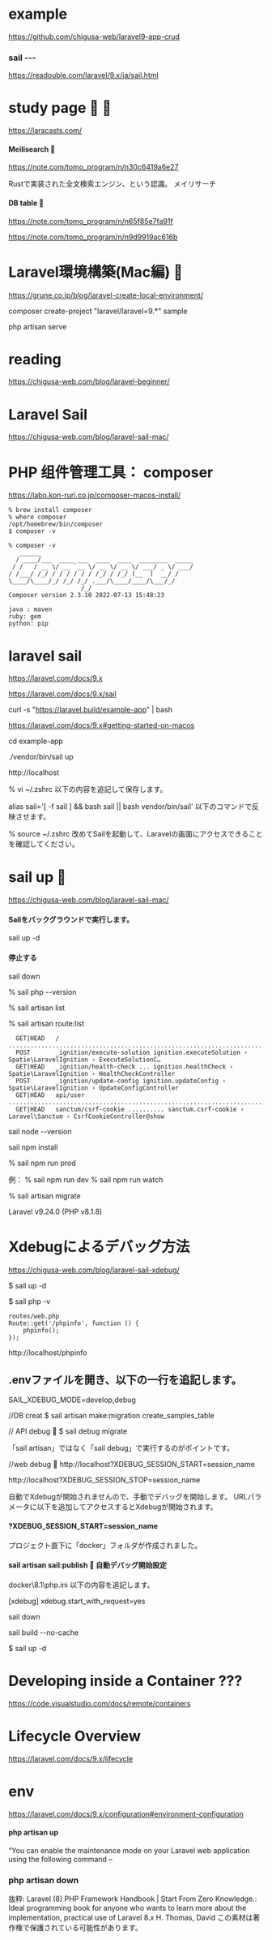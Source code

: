 # example
https://github.com/chigusa-web/laravel9-app-crud

### sail ---
https://readouble.com/laravel/9.x/ja/sail.html

# study page 🔴 🔴
https://laracasts.com/

#### Meilisearch 🔴
https://note.com/tomo_program/n/n30c6419a6e27

Rustで実装された全文検索エンジン、という認識。
メイリサーチ　

#### DB table 🔴
https://note.com/tomo_program/n/n65f85e7fa91f

https://note.com/tomo_program/n/n9d9919ac616b

# Laravel環境構築(Mac編) 🔴
https://grune.co.jp/blog/laravel-create-local-environment/

composer create-project "laravel/laravel=9.*" sample

php artisan serve

# reading
https://chigusa-web.com/blog/laravel-beginner/

# Laravel Sail
https://chigusa-web.com/blog/laravel-sail-mac/

# PHP 组件管理工具： composer 
https://labo.kon-ruri.co.jp/composer-macos-install/
```
% brew install composer
% where composer
/opt/homebrew/bin/composer
$ composer -v

% composer -v
   ______
  / ____/___  ____ ___  ____  ____  ________  _____
 / /   / __ \/ __ `__ \/ __ \/ __ \/ ___/ _ \/ ___/
/ /___/ /_/ / / / / / / /_/ / /_/ (__  )  __/ /
\____/\____/_/ /_/ /_/ .___/\____/____/\___/_/
                    /_/
Composer version 2.3.10 2022-07-13 15:48:23

java : maven
ruby: gem
python: pip
```

# laravel sail
https://laravel.com/docs/9.x

https://laravel.com/docs/9.x/sail

curl -s "https://laravel.build/example-app" | bash

https://laravel.com/docs/9.x#getting-started-on-macos

cd example-app
 
./vendor/bin/sail up

http://localhost


% vi ~/.zshrc
以下の内容を追記して保存します。


alias sail='[ -f sail ] && bash sail || bash vendor/bin/sail'
以下のコマンドで反映させます。


% source ~/.zshrc
改めてSailを起動して、Laravelの画面にアクセスできることを確認してください。


# sail up 🔴
https://chigusa-web.com/blog/laravel-sail-mac/

#### Sailをバックグラウンドで実行します。
sail up -d

#### 停止する
sail down

% sail php --version

% sail artisan list

% sail artisan route:list
```
  GET|HEAD   / .............................................................................................. 
  POST       _ignition/execute-solution ignition.executeSolution › Spatie\LaravelIgnition › ExecuteSolutionC…
  GET|HEAD   _ignition/health-check ... ignition.healthCheck › Spatie\LaravelIgnition › HealthCheckController
  POST       _ignition/update-config ignition.updateConfig › Spatie\LaravelIgnition › UpdateConfigController
  GET|HEAD   api/user ....................................................................................... 
  GET|HEAD   sanctum/csrf-cookie .......... sanctum.csrf-cookie › Laravel\Sanctum › CsrfCookieController@show
```

sail node --version

sail npm install

% sail npm run prod

例：
% sail npm run dev
% sail npm run watch


% sail artisan migrate

Laravel v9.24.0 (PHP v8.1.8)

# Xdebugによるデバッグ方法
https://chigusa-web.com/blog/laravel-sail-xdebug/

$ sail up -d  

$ sail php -v
```
routes/web.php
Route::get('/phpinfo', function () {
    phpinfo();
});
```
http://localhost/phpinfo

## .envファイルを開き、以下の一行を追記します。
SAIL_XDEBUG_MODE=develop,debug

//DB creat
$ sail artisan make:migration create_samples_table

// API debug  🔴
$ sail debug migrate

「sail artisan」ではなく「sail debug」で実行するのがポイントです。

//web debug  🔴
http://localhost?XDEBUG_SESSION_START=session_name

http://localhost?XDEBUG_SESSION_STOP=session_name

自動でXdebugが開始されませんので、手動でデバッグを開始します。
URLパラメータに以下を追加してアクセスするとXdebugが開始されます。
#### ?XDEBUG_SESSION_START=session_name

プロジェクト直下に「docker」フォルダが作成されました。
#### sail artisan sail:publish  🔴 自動デバッグ開始設定
docker\8.1\php.ini
以下の内容を追記します。

[xdebug]
xdebug.start_with_request=yes

sail down

sail build --no-cache

$ sail up -d  

# Developing inside a Container  ???
https://code.visualstudio.com/docs/remote/containers


# Lifecycle Overview
https://laravel.com/docs/9.x/lifecycle

# env
https://laravel.com/docs/9.x/configuration#environment-configuration

#### php artisan up
“You can enable the maintenance mode on your Laravel web application using the following command –
### php artisan down

抜粋:
Laravel (8) PHP Framework Handbook | Start From Zero Knowledge.: Ideal programming book for anyone who wants to learn more about the implementation, practical use of Laravel 8.x
H. Thomas, David
この素材は著作権で保護されている可能性があります。
